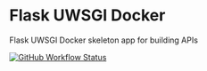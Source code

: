 # Flask UWSGI Docker

Flask UWSGI Docker skeleton app for building APIs

[![GitHub Workflow Status](https://img.shields.io/github/workflow/status/darthfork/flask-uwsgi-docker/Build?style=for-the-badge&logo=github)](https://github.com/darthfork/flask-uwsgi-docker/actions?query=workflow%3ABuild)
